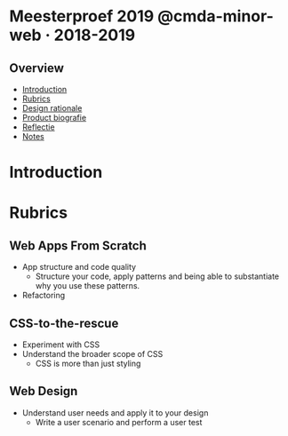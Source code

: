 # Meesterproef 2019 @cmda-minor-web · 2018-2019

## Overview
* [Introduction](#Introduction)
* [Rubrics](#Rubrics)
* [Design rationale](https://github.com/Maikxx/360-wallscope/blob/master/docs/DESIGN_RATIONAL.md)
* [Product biografie](./product-biografie/README.md)
* [Reflectie](./reflectie/README.md)
* [Notes](./360-wallscope/README.md)

# Introduction

# Rubrics
## Web Apps From Scratch
* App structure and code quality
    * Structure your code, apply patterns and being able to substantiate why you use these patterns.
* Refactoring

## CSS-to-the-rescue
* Experiment with CSS
* Understand the broader scope of CSS
    * CSS is more than just styling

## Web Design
* Understand user needs and apply it to your design
    * Write a user scenario and perform a user test
